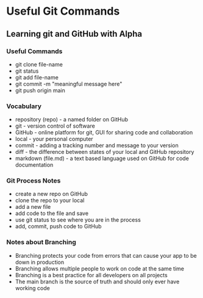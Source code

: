# Useful Git Commands

## Learning git and GitHub with Alpha

### Useful Commands

- git clone file-name
- git status
- git add file-name
- git commit -m "meaningful message here"
- git push origin main

### Vocabulary

- repository (repo) - a named folder on GitHub
- git - version control of software
- GitHub - online platform for git, GUI for sharing code and collaboration
- local - your personal computer
- commit - adding a tracking number and message to your version
- diff - the difference between states of your local and GitHub repository
- markdown (file.md) - a text based language used on GitHub for code documentation

### Git Process Notes
- create a new repo on GitHub
- clone the repo to your local
- add a new file
- add code to the file and save
- use git status to see where you are in the process
- add, commit, push code to GitHub

### Notes about Branching
- Branching protects your code from errors that can cause your app to be down in production
- Branching allows multiple people to work on code at the same time
- Branching is a best practice for all developers on all projects
- The main branch is the source of truth and should only ever have working code
